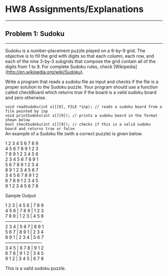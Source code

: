 # HW8 Assignments/Explanations

------

## Problem 1: Sudoku

------

Sudoku is a number-placement puzzle played on a 9-by-9 grid. The objective is to fill the grid with digits so that each column, each row, and each of the nine 3-by-3 subgrids that compose the grid contain all of the digits from 1 to 9. For complete Sudoku rules, check [Wikipedia]{http://en.wikipedia.org/wiki/Sudoku}.

Write a program that reads a sudoku file as input and checks if the file is a proper solution to the Sudoku puzzle. Your program should use a function called checkBoard which returns true if the board is a valid sudoku board and zero otherwise.

`void readSudoku(int x[][9], FILE *inp); // reads a sudoku board from a file pointed by inp` <br />
`void printSudoku(int x[][9]); // prints a sudoku board in the format shown below`  <br />
`bool checkSudoku(int x[][9]); // checks if this is a valid sudoku board and returns true or false` <br />
An example of a Sudoku file (with a correct puzzle) is given below.

<p>
1 2 3 4 5 6 7 8 9 <br />
4 5 6 7 8 9 1 2 3 <br />
7 8 9 1 2 3 4 5 6 <br />
2 3 4 5 6 7 8 9 1 <br />
5 6 7 8 9 1 2 3 4 <br />
8 9 1 2 3 4 5 6 7 <br />
3 4 5 6 7 8 9 1 2 <br />
6 7 8 9 1 2 3 4 5 <br />
9 1 2 3 4 5 6 7 8 <br />

Sample Output

1 2 3 | 4 5 6 | 7 8 9 <br />
4 5 6 | 7 8 9 | 1 2 3 <br />
7 8 9 | 1 2 3 | 4 5 6 <br />
————————- <br />
2 3 4 | 5 6 7 | 8 9 1 <br />
5 6 7 | 8 9 1 | 2 3 4 <br />
8 9 1 | 2 3 4 | 5 6 7 <br />
————————- <br />
3 4 5 | 6 7 8 | 9 1 2 <br />
6 7 8 | 9 1 2 | 3 4 5 <br />
9 1 2 | 3 4 5 | 6 7 8 <br />

This is a valid sudoku puzzle.
</p>
